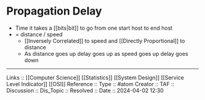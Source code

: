 # Propagation Delay

- Time it takes a [[bits|bit]] to go from one start host to end host
-  = distance / speed
	- [[Inversely Correlated]] to speed and [[Directly Proportional]] to distance
	- As distance goes up delay goes up as speed goes up delay goes down

---
Links :: [[Computer Science]] [[Statistics]] [[System Design]] [[Service Level Indicator]] [[OSI]]
Reference ::
Type :: #atom
Creator ::
TAF ::
Discussion ::
Dis_Topic :: 
Resolved ::
Date :: 2024-04-02 12:30
